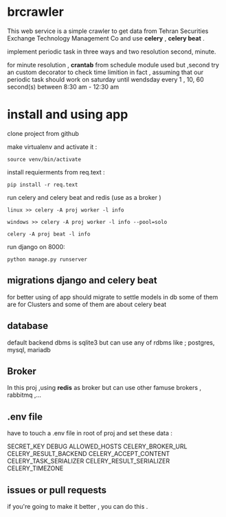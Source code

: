 
# brcrawler

This web service is a simple crawler to get data from 
Tehran Securities Exchange Technology Management Co
and use **celery** , **celery beat** .

implement periodic task in three ways and two resolution
second, minute.

for minute resolution , **crantab** from schedule module used
but ,second try an custom decorator to check time limition
in fact , assuming that our periodic task should work on 
saturday until wendsday every 1 , 10, 60 second(s) between
8:30 am - 12:30 am


# install and using app

clone project from github

make virtualenv and activate it :
```
source venv/bin/activate
```

install requierments from req.text :
```
pip install -r req.text
```

run celery and celery beat and redis (use as a broker )

```
linux >> celery -A proj worker -l info
```
```
windows >> celery -A proj worker -l info --pool=solo
```

```
celery -A proj beat -l info
```

run django on 8000:

```
python manage.py runserver
```
## migrations django and celery beat

for better using of app should migrate to settle models in db
some of them are for Clusters and some of them are about
celery beat

## database 

default backend dbms is sqlite3 but can use any of rdbms
like ; postgres, mysql, mariadb


## Broker

In this proj ,using **redis** as broker but can use other famuse 
brokers , rabbitmq ,...

## .env file 

have to touch a .env file in root of proj and set these data :

SECRET_KEY 
DEBUG 
ALLOWED_HOSTS 
CELERY_BROKER_URL
CELERY_RESULT_BACKEND
CELERY_ACCEPT_CONTENT
CELERY_TASK_SERIALIZER
CELERY_RESULT_SERIALIZER
CELERY_TIMEZONE 

## issues or pull requests

if you're going to make it better , you can do this .




